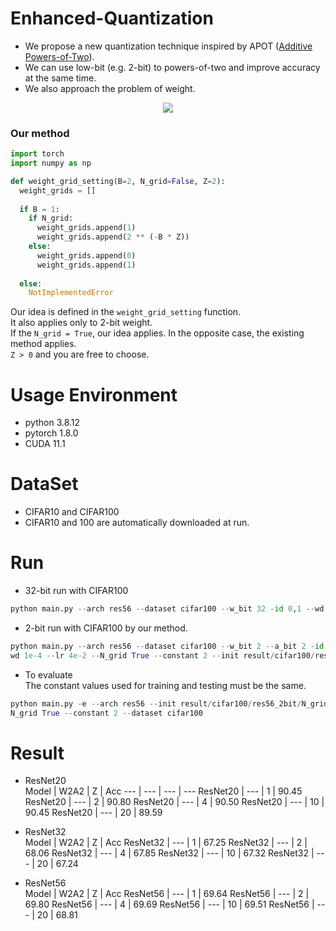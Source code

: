 # Enhanced-Quantization
* We propose a new quantization technique inspired by APOT ([Additive Powers-of-Two](https://arxiv.org/pdf/1909.13144.pdf)).  
* We can use low-bit (e.g. 2-bit) to powers-of-two and improve accuracy at the same time.  
* We also approach the problem of weight.

<p align="center">
<img src="https://user-images.githubusercontent.com/51831143/185300574-94f63f11-891d-4d22-9036-bb2fae4311f0.png">
</p>

### Our method
```python
import torch
import numpy as np

def weight_grid_setting(B=2, N_grid=False, Z=2):
  weight_grids = []
  
  if B = 1:
    if N_grid:
      weight_grids.append(1)
      weight_grids.append(2 ** (-B * Z))
    else:
      weight_grids.append(0)
      weight_grids.append(1)
      
  else:
    NotImplementedError
```
Our idea is defined in the ```weight_grid_setting``` function.  
It also applies only to 2-bit weight.   
If the ```N_grid = True```, our idea applies. In the opposite case, the existing method applies.  
```Z > 0``` and you are free to choose.

# Usage Environment
* python 3.8.12
* pytorch 1.8.0
* CUDA 11.1

# DataSet
* CIFAR10 and CIFAR100
* CIFAR10 and 100 are automatically downloaded at run.


# Run
* 32-bit run with CIFAR100
```python 
python main.py --arch res56 --dataset cifar100 --w_bit 32 -id 0,1 --wd 1e-4
```

* 2-bit run with CIFAR100 by our method.
```python
python main.py --arch res56 --dataset cifar100 --w_bit 2 --a_bit 2 -id 0,1 --
wd 1e-4 --lr 4e-2 --N_grid True --constant 2 --init result/cifar100/res56_32bit/model_best.pth.tar
```

* To evaluate  
The constant values used for training and testing must be the same.
```python
python main.py -e --arch res56 --init result/cifar100/res56_2bit/N_grid/model_best.pth.tar -e -id 0 --w_bit 2 --a_bit 2 --
N_grid True --constant 2 --dataset cifar100
```

# Result
* ResNet20  
Model | W2A2 | Z | Acc
--- | --- | --- | ---
ResNet20 | --- | 1 | 90.45
ResNet20 | --- | 2 | 90.80
ResNet20 | --- | 4 | 90.50
ResNet20 | --- | 10 | 90.45
ResNet20 | --- | 20 | 89.59

* ResNet32  
Model | W2A2 | Z | Acc
ResNet32 | --- | 1 | 67.25
ResNet32 | --- | 2 | 68.06
ResNet32 | --- | 4 | 67.85
ResNet32 | --- | 10 | 67.32
ResNet32 | --- | 20 | 67.24

* ResNet56  
Model | W2A2 | Z | Acc
ResNet56 | --- | 1 | 69.64
ResNet56 | --- | 2 | 69.80
ResNet56 | --- | 4 | 69.69
ResNet56 | --- | 10 | 69.51
ResNet56 | --- | 20 | 68.81
